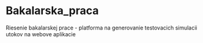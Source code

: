 # Bakalarska_praca
Riesenie bakalarskej prace - platforma na generovanie testovacich simulacii utokov na webove aplikacie

